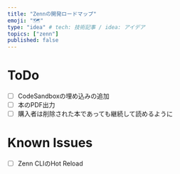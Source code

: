 ```yaml
---
title: "Zennの開発ロードマップ"
emoji: "🗺"
type: "idea" # tech: 技術記事 / idea: アイデア
topics: ["zenn"]
published: false
---
```


# ToDo
- [ ] CodeSandboxの埋め込みの追加
- [ ] 本のPDF出力
- [ ] 購入者は削除された本であっても継続して読めるように

# Known Issues
- [ ] Zenn CLIのHot Reload